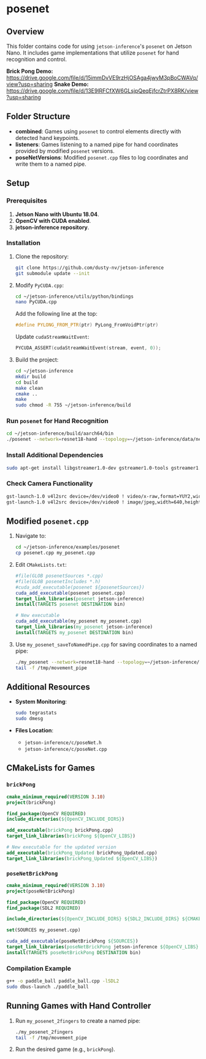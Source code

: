 # posenet

## Overview
This folder contains code for using `jetson-inference`'s `posenet` on Jetson Nano. It includes game implementations that utilize `posenet` for hand recognition and control.


**Brick Pong Demo:** https://drive.google.com/file/d/15immDvVE9rzHjOSAga4jwyM3pBoCWAVq/view?usp=sharing 
**Snake Demo:** https://drive.google.com/file/d/13E9lRFCfXW6GLsjpQeqEjfcrZtrPX8RK/view?usp=sharing 

## Folder Structure
- **combined**: Games using `posenet` to control elements directly with detected hand keypoints.
- **listeners**: Games listening to a named pipe for hand coordinates provided by modified `posenet` versions.
- **poseNetVersions**: Modified `posenet.cpp` files to log coordinates and write them to a named pipe.

## Setup

### Prerequisites
1. **Jetson Nano with Ubuntu 18.04**.
2. **OpenCV with CUDA enabled**.
3. **jetson-inference repository**.

### Installation
1. Clone the repository:
   ```bash
   git clone https://github.com/dusty-nv/jetson-inference
   git submodule update --init
   ```
2. Modify `PyCUDA.cpp`:
   ```bash
   cd ~/jetson-inference/utils/python/bindings
   nano PyCUDA.cpp
   ```
   Add the following line at the top:
   ```cpp
   #define PYLONG_FROM_PTR(ptr) PyLong_FromVoidPtr(ptr)
   ```
   Update `cudaStreamWaitEvent`:
   ```cpp
   PYCUDA_ASSERT(cudaStreamWaitEvent(stream, event, 0));
   ```
3. Build the project:
   ```bash
   cd ~/jetson-inference
   mkdir build
   cd build
   make clean
   cmake ..
   make
   sudo chmod -R 755 ~/jetson-inference/build
   ```

### Run `posenet` for Hand Recognition
```bash
cd ~/jetson-inference/build/aarch64/bin
./posenet --network=resnet18-hand --topology=~/jetson-inference/data/networks/Pose-ResNet18-Hand/hand_pose.json /dev/video0
```

### Install Additional Dependencies
```bash
sudo apt-get install libgstreamer1.0-dev gstreamer1.0-tools gstreamer1.0-plugins-{base,good,bad,ugly}
```

### Check Camera Functionality
```bash
gst-launch-1.0 v4l2src device=/dev/video0 ! video/x-raw,format=YUY2,width=640,height=480 ! videoconvert ! autovideosink
gst-launch-1.0 v4l2src device=/dev/video0 ! image/jpeg,width=640,height=480 ! jpegdec ! videoconvert ! autovideosink
```

## Modified `posenet.cpp`
1. Navigate to:
   ```bash
   cd ~/jetson-inference/examples/posenet
   cp posenet.cpp my_posenet.cpp
   ```
2. Edit `CMakeLists.txt`:
   ```cmake
   #file(GLOB posenetSources *.cpp)
   #file(GLOB posenetIncludes *.h)
   #cuda_add_executable(posenet ${posenetSources})
   cuda_add_executable(posenet posenet.cpp)
   target_link_libraries(posenet jetson-inference)
   install(TARGETS posenet DESTINATION bin)

   # New executable
   cuda_add_executable(my_posenet my_posenet.cpp)
   target_link_libraries(my_posenet jetson-inference)
   install(TARGETS my_posenet DESTINATION bin)
   ```
3. Use `my_posenet_saveToNamedPipe.cpp` for saving coordinates to a named pipe:
   ```bash
   ./my_posenet --network=resnet18-hand --topology=~/jetson-inference/data/networks/Pose-ResNet18-Hand/hand_pose.json --input-width=640 --input-height=480 --input-codec=mjpeg /dev/video0
   tail -f /tmp/movement_pipe
   ```

## Additional Resources
- **System Monitoring**:
  ```bash
  sudo tegrastats
  sudo dmesg
  ```

- **Files Location**:
  - `jetson-inference/c/poseNet.h`
  - `jetson-inference/c/poseNet.cpp`

## CMakeLists for Games
### `brickPong`
```cmake
cmake_minimum_required(VERSION 3.10)
project(brickPong)

find_package(OpenCV REQUIRED)
include_directories(${OpenCV_INCLUDE_DIRS})

add_executable(brickPong brickPong.cpp)
target_link_libraries(brickPong ${OpenCV_LIBS})

# New executable for the updated version
add_executable(brickPong_Updated brickPong_Updated.cpp)
target_link_libraries(brickPong_Updated ${OpenCV_LIBS})
```

### `poseNetBrickPong`
```cmake
cmake_minimum_required(VERSION 3.10)
project(poseNetBrickPong)

find_package(OpenCV REQUIRED)
find_package(SDL2 REQUIRED)

include_directories(${OpenCV_INCLUDE_DIRS} ${SDL2_INCLUDE_DIRS} ${CMAKE_SOURCE_DIR}/../jetson-inference)

set(SOURCES my_posenet.cpp)

cuda_add_executable(poseNetBrickPong ${SOURCES})
target_link_libraries(poseNetBrickPong jetson-inference ${OpenCV_LIBS} ${SDL2_LIBRARIES})
install(TARGETS poseNetBrickPong DESTINATION bin)
```

### Compilation Example
```bash
g++ -o paddle_ball paddle_ball.cpp -lSDL2
sudo dbus-launch ./paddle_ball
```

## Running Games with Hand Controller
1. Run `my_posenet_2fingers` to create a named pipe:
   ```bash
   ./my_posenet_2fingers
   tail -f /tmp/movement_pipe
   ```
2. Run the desired game (e.g., `brickPong`).
